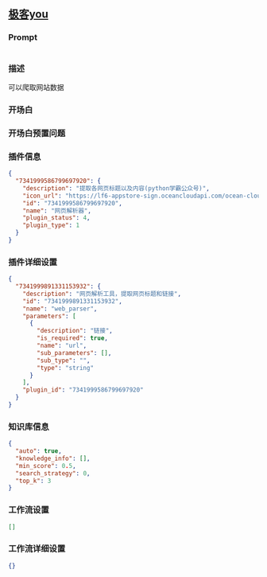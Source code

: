 
## [极客you](https://www.coze.cn/store/bot/7342715395838771209)
### Prompt
```md

```
### 描述
可以爬取网站数据
### 开场白

### 开场白预置问题

### 插件信息
```json
{
  "7341999586799697920": {
    "description": "提取各网页标题以及内容(python学霸公众号)",
    "icon_url": "https://lf6-appstore-sign.oceancloudapi.com/ocean-cloud-tos/plugin_icon/275321114075152_1709443398609500365_CWDB3Vv0Xg.jpg?lk3s=cd508e2b&x-expires=1710077895&x-signature=G%2FV6askYYe92M9U6SD51UAu76bI%3D",
    "id": "7341999586799697920",
    "name": "网页解析器",
    "plugin_status": 4,
    "plugin_type": 1
  }
}
```
### 插件详细设置
```json
{
  "7341999891331153932": {
    "description": "网页解析工具，提取网页标题和链接",
    "id": "7341999891331153932",
    "name": "web_parser",
    "parameters": [
      {
        "description": "链接",
        "is_required": true,
        "name": "url",
        "sub_parameters": [],
        "sub_type": "",
        "type": "string"
      }
    ],
    "plugin_id": "7341999586799697920"
  }
}
```
### 知识库信息
```json
{
  "auto": true,
  "knowledge_info": [],
  "min_score": 0.5,
  "search_strategy": 0,
  "top_k": 3
}
```
### 工作流设置
```json
[]
```
### 工作流详细设置
```json
{}
```

